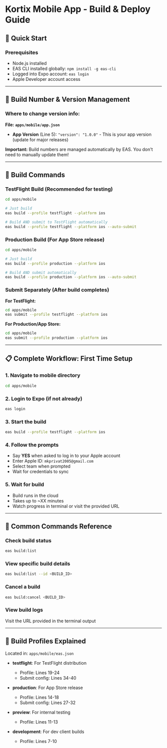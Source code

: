 # Kortix Mobile App - Build & Deploy Guide

## 📱 Quick Start

### Prerequisites
- Node.js installed
- EAS CLI installed globally: `npm install -g eas-cli`
- Logged into Expo account: `eas login`
- Apple Developer account access

---

## 🔢 Build Number & Version Management

### Where to change version info:

**File: `apps/mobile/app.json`**

- **App Version** (Line 5): `"version": "1.0.0"` - This is your app version (update for major releases)

**Important:** Build numbers are managed automatically by EAS. You don't need to manually update them!

---

## 🚀 Build Commands

### TestFlight Build (Recommended for testing)

```bash
cd apps/mobile

# Just build
eas build --profile testflight --platform ios

# Build AND submit to TestFlight automatically
eas build --profile testflight --platform ios --auto-submit
```

### Production Build (For App Store release)

```bash
cd apps/mobile

# Just build
eas build --profile production --platform ios

# Build AND submit automatically
eas build --profile production --platform ios --auto-submit
```

### Submit Separately (After build completes)

**For TestFlight:**
```bash
cd apps/mobile
eas submit --profile testflight --platform ios
```

**For Production/App Store:**
```bash
cd apps/mobile
eas submit --profile production --platform ios
```

---

## 📋 Complete Workflow: First Time Setup

### 1. Navigate to mobile directory
```bash
cd apps/mobile
```

### 2. Login to Expo (if not already)
```bash
eas login
```

### 3. Start the build
```bash
eas build --profile testflight --platform ios
```

### 4. Follow the prompts
- Say **YES** when asked to log in to your Apple account
- Enter Apple ID: `mkprivat2005@gmail.com`
- Select team when prompted
- Wait for credentials to sync

### 5. Wait for build
- Build runs in the cloud
- Takes up to ~XX minutes
- Watch progress in terminal or visit the provided URL

---

## 🎯 Common Commands Reference

### Check build status
```bash
eas build:list
```

### View specific build details
```bash
eas build:list --id <BUILD_ID>
```

### Cancel a build
```bash
eas build:cancel <BUILD_ID>
```

### View build logs
Visit the URL provided in the terminal output

---


## 📝 Build Profiles Explained

Located in: `apps/mobile/eas.json`

- **testflight**: For TestFlight distribution
  - Profile: Lines 19-24
  - Submit config: Lines 34-40

- **production**: For App Store release
  - Profile: Lines 14-18
  - Submit config: Lines 27-32

- **preview**: For internal testing
  - Profile: Lines 11-13

- **development**: For dev client builds
  - Profile: Lines 7-10


